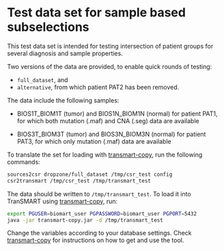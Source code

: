 # Test data set for sample based subselections

This test data set is intended for testing intersection of patient groups
for several diagnosis and sample properties.

Two versions of the data are provided, to enable quick rounds of testing:
   - `full_dataset`, and
   - `alternative`, from which patient PAT2 has been removed.

The data include the following samples:

- BIOS1T_BIOM1T (tumor) and BIOS1N_BIOM1N (normal) for patient PAT1,
  for which both mutation (.maf) and CNA (.seg) data are available
  
- BIOS3T_BIOM3T (tumor) and BIOS3N_BIOM3N (normal) for patient PAT3,
  for which only mutation (.maf) data are available


To translate the set for loading with [transmart-copy], run the following commands:

```bash
sources2csr dropzone/full_dataset /tmp/csr_test config
csr2transmart /tmp/csr_test /tmp/transmart_test
```

The data should be written to `/tmp/transmart_test`.
To load it into TranSMART using [transmart-copy], run:

```bash
export PGUSER=biomart_user PGPASSWORD=biomart_user PGPORT=5432
java -jar transmart-copy.jar -d /tmp/transmart_test
```

Change the variables according to your database settings.
Check [transmart-copy] for instructions on how to get and use the tool.


[transmart-copy]: https://github.com/thehyve/transmart-core/tree/dev/transmart-copy
